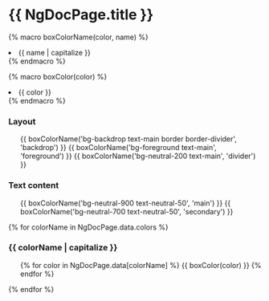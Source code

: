 # {{ NgDocPage.title }}

{% macro boxColorName(color, name) %}

  <li class="w-full aspect-square rounded-bee-xs flex items-center justify-center {{ color }}">
    {{ name | capitalize }}
  </li>
{% endmacro %}

{% macro boxColor(color) %}

  <li class="w-full aspect-square rounded-bee-xs {{ color }}">
    <span class="sr-only"> {{ color }} </span>
  </li>
{% endmacro %}

### Layout

<ul class="grid grid-cols-3 font-semibold gap-1 max-w-[19rem] !-mb-12">
  {{ boxColorName('bg-backdrop text-main border border-divider', 'backdrop') }}
  {{ boxColorName('bg-foreground text-main', 'foreground') }}
  {{ boxColorName('bg-neutral-200 text-main', 'divider') }}
</ul>

### Text content

<ul class="grid grid-cols-2 max-w-56 font-semibold gap-1 !-mb-12">
  {{ boxColorName('bg-neutral-900 text-neutral-50', 'main') }}
  {{ boxColorName('bg-neutral-700 text-neutral-50', 'secondary') }}
</ul>

{% for colorName in NgDocPage.data.colors %}

### {{ colorName | capitalize }}

  <ul class="grid grid-cols-5 md:grid-cols-10 gap-1 !-mb-12">
    {% for color in NgDocPage.data[colorName] %}
      {{ boxColor(color) }}
    {% endfor %}
  </ul>
{% endfor %}
